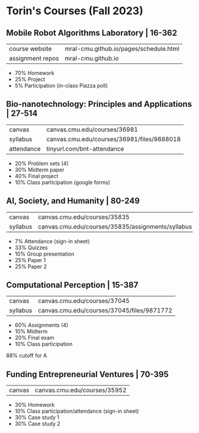# Torin's Courses (Fall 2023)

##  Mobile Robot Algorithms Laboratory | 16-362
|  |  |
|--|--|
| course website | mral-cmu.github.io/pages/schedule.html |
| assignment repos | mral-cmu.github.io |
- 70% Homework
-   25% Project
-   5% Participation (in-class Piazza poll)

##  Bio-nanotechnology: Principles and Applications | 27-514
|  |  |
|--|--|
| canvas | canvas.cmu.edu/courses/36981 |
| syllabus | canvas.cmu.edu/courses/36981/files/9888018 |
| attendance | tinyurl.com/bnt-attendance |

- 20%  Problem sets (4)
- 30% Midterm paper
- 40% Final project
- 10% Class participation (google forms)

##  AI, Society, and Humanity | 80-249
|  |  |
|--|--|
| canvas | canvas.cmu.edu/courses/35835 |
| syllabus | canvas.cmu.edu/courses/35835/assignments/syllabus |

- 7% Attendance (sign-in sheet)
- 33% Quizzes
- 10% Group presentation
- 25% Paper 1
- 25% Paper  2

## Computational Perception | 15-387
|  |  |
|--|--|
| canvas | canvas.cmu.edu/courses/37045 |
| syllabus | canvas.cmu.edu/courses/37045/files/9871772 |

- 60% Assignments (4)
- 10% Midterm
- 20% Final exam
- 10% Class participation

88% cutoff for A

##  Funding Entrepreneurial Ventures | 70-395
|  |  |
|--|--|
| canvas | canvas.cmu.edu/courses/35952 |

- 30% Homework  
- 10% Class participation/attendance  (sign-in sheet)
- 30% Case study  1  
- 30% Case study 2






<!--stackedit_data:
eyJoaXN0b3J5IjpbNjE3MDkyLC0yMjA1MjUzNTksMTUzNDgwMz
AwMywyODM3MDk4MzQsLTE3NTIyOTEwOTgsLTEyMjE2NTgwNTAs
LTE3MTM0NTQxNzcsMTcyODgyNjU0NSwtMTM4MjYzNzM0NSwxND
EyNDg5NDY2LC02NTY4MjEwNCwtNjc3NjgwOTIyLC0xNzA1MzA0
MjA1XX0=
-->